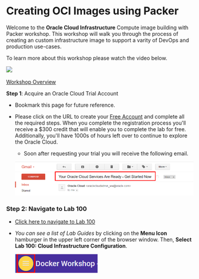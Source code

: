 # Creating OCI Images using Packer

Welcome to the **Oracle Cloud Infrastructure** Compute image building with Packer workshop. This workshop will walk you through the process of creating an custom infrastructure image to support a varity of DevOps and production use-cases.

To learn more about this workshop please watch the video below.  

![](images/)

<a href="https://www.youtube.com/watch?v=ivNEREBsH9k&t=0s&index=3&list=PLPIzp-E1msrYGLKIgW3njO3uUkvXD0bAH" target="_video">Workshop Overview</a>


**Step 1**: Acquire an Oracle Cloud Trial Account

- Bookmark this page for future reference.

- Please click on the URL to create your <a class="trial-link" href="https://myservices.us.oraclecloud.com/mycloud/signup?language=en&sourceType=:ex:tb:::RC_PDMK180212P00140:Docker_HOL&SC=:ex:tb:::RC_PDMK180212P00140:Docker_HOL&pcode=PDMK180212P00140" target="_trial">Free Account</a> and complete all the required steps. When you complete the registration process you'll receive a $300 credit that will enable you to complete the lab for free.  Additionally, you'll have 1000s of hours left over to continue to explore the Oracle Cloud.

  - Soon after requesting your trial you will receive the following email.

  ![](images/050Linux/code_9.png)

### **Step 2**: Navigate to Lab 100

- [Click here to navigate to Lab 100](Lab100.md)
- _You can see a list of Lab Guides_ by clicking on the **Menu Icon** hamburger in the upper left corner of the browser window. Then, **Select Lab 100: Cloud Infrastructure Configuration**.

  ![](images/Introham.png)
